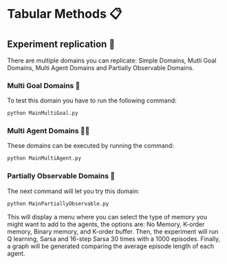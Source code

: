 # Tabular Methods 📋

## Experiment replication :test_tube:

There are multiple domains you can replicate: Simple Domains, Mutli Goal Domains, Multi Agent Domains and Partially Observable Domains.

### Multi Goal Domains :door:
To test this domain you have to run the following command:
```bash
python MainMultiGoal.py
```

### Multi Agent Domains 🐰🦊
These domains can be executed by running the command:
```bash
python MainMultiAgent.py
```

### Partially Observable Domains 🔐
The next command will let you try this domain:
```bash
python MainPartiallyObservable.py
```

This will display a menu where you can select the type of memory you might want to add to the agents, the options are: No Memory, K-order memory, Binary memory, and K-order buffer. Then, the experiment will run Q learning, Sarsa and 16-step Sarsa 30 times with a 1000 episodes. Finally, a graph will be generated comparing the average episode length of each agent.